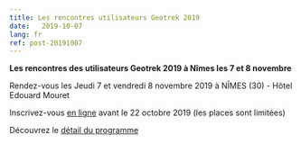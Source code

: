 ```yaml
---
title: Les rencontres utilisateurs Geotrek 2019
date:   2019-10-07
lang: fr
ref: post-20191007
---
```


**Les rencontres des utilisateurs Geotrek 2019 à Nîmes les 7 et 8 novembre**  

Rendez-vous les Jeudi 7 et vendredi 8 novembre 2019 à NÎMES (30) - Hôtel Edouard Mouret

Inscrivez-vous [en ligne](https://framaforms.org/inscription-rencontres-geotrek-2019-1569231468) avant le 22 octobre 2019 (les places sont limitées)

Découvrez le [détail du programme](https://geotrek.ecrins-parcnational.fr/rencontres/2019/Rencontres-Geotrek-2019-Programme.pdf)
